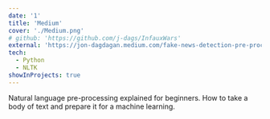 ```yaml
---
date: '1'
title: 'Medium'
cover: './Medium.png'
# github: 'https://github.com/j-dags/InfauxWars'
external: 'https://jon-dagdagan.medium.com/fake-news-detection-pre-processing-text-d9648a2854e5'
tech:
  - Python
  - NLTK
showInProjects: true
---
```


Natural language pre-processing explained for beginners. How to take a body of text and prepare it for a machine learning.

